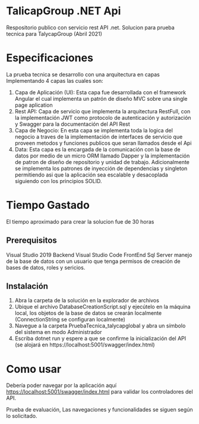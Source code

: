 # TalicapGroup .NET Api 
Respositorio publico con  servicio rest API .net.  Solucion para prueba tecnica para TalycapGroup (Abril 2021)

# Especificaciones
La prueba tecnica se desarrollo con una arquitectura en capas Implementando 4 capas las cuales son:
1. Capa de Aplicación (UI): Esta capa fue desarrollada con el framework Angular el cual implementa un patrón de diseño MVC sobre una single page aplication
2. Rest API: Capa de servicio que implementa la arquitectura RestFull, con la implementación JWT como protocolo de autenticación y autorización y Swagger para la documentación del API Rest
3. Capa de Negocio: En esta capa se implementa toda la logica del negocio a traves de la implementación de interfaces de servicio que proveen metodos y funciones publicos que seran llamados desde el Api
4. Data: Esta capa es la encargada de la comunicación con la base de datos por medio de un micro ORM llamado Dapper y la implementación de patron de diseño de repositorio y unidad de trabajo. 
Adicionalmente se implementa los patrones de inyección de dependencias y singleton permitiendo asi que la aplicación sea escalable y desacoplada siguiendo con los principios SOLID.

# Tiempo Gastado
El tiempo aproximado para crear la solucion fue de 30 horas

## Prerequisitos
Visual Studio 2019 Backend
Visual Studio Code FrontEnd
Sql Server manejo de la base de datos con un usuario que tenga permisos de creación de bases de datos, roles y sericios.

## Instalación
1. Abra la carpeta de la solución en la explorador de archivos
2. Ubique el archivo DatabaseCreationScript.sql y ejecútelo en la máquina local, los objetos de la base de datos se crearán localmente (ConnectionString se configuran localmente)
3. Navegue a la carpeta PruebaTecnica_talycapglobal y abra un símbolo del sistema en modo Administrador
4. Escriba dotnet run y espere a que se confirme la inicialización del API (se alojará en https://localhost:5001/swagger/index.html)

# Como usar
Debería poder navegar por la aplicación aquí <https://localhost:5001/swagger/index.html> para validar los controladores del API.


Prueba de evaluación, Las navegaciones y funcionalidades se siguen según lo solicitado.